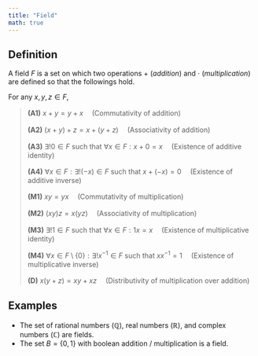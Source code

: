 ```yaml
---
title: "Field"
math: true
---
```


## Definition
A field $F$ is a set on which two operations $+$ (_addition_) and $\cdot$ (_multiplication_) are defined so that the followings hold.

For any $x, y, z \in F$,
> **(A1)** $x + y = y + x$  　(Commutativity of addition)
> 
> **(A2)** $(x + y) + z = x + (y + z)$ 　(Associativity of addition)
>
> **(A3)** $\exists ! 0 \in F$ such that  $\forall x \in F: x + 0 = x$ 　(Existence of additive identity)
> 
> **(A4)** $\forall x \in F: \exists ! (-x) \in F$ such that $x + (-x) = 0$ 　(Existence of additive inverse)
> 
> **(M1)** $xy = yx$ 　(Commutativity of multiplication)
> 
> **(M2)** $(xy)z = x(yz)$ 　(Associativity of multiplication)
>
> **(M3)** $\exists ! 1 \in F$ such that $\forall x \in F: 1x = x$ 　(Existence of multiplicative identity)
> 
> **(M4)**  $\forall x \in F \setminus \{0\}: \exists ! x^{-1} \in F$ such that $xx^{-1} = 1$ 　(Existence of multiplicative inverse)
> 
> **(D)** $x(y + z) = xy + xz$ 　(Distributivity of multiplication over addition)


## Examples
- The set of rational numbers $(\mathbb{Q})$, real numbers $(\mathbb{R})$, and complex numbers $(\mathbb{C})$ are fields.
- The set $B = \{0, 1\}$ with boolean addition / multiplication is a field.